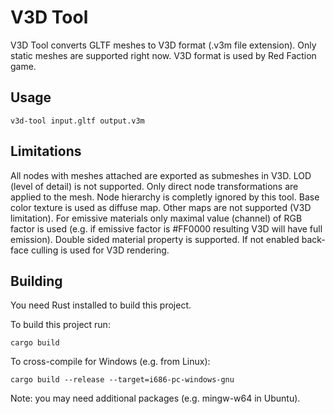 
V3D Tool
========

V3D Tool converts GLTF meshes to V3D format (.v3m file extension). Only static meshes are supported right now.
V3D format is used by Red Faction game.

Usage
-----

    v3d-tool input.gltf output.v3m

Limitations
-----------

All nodes with meshes attached are exported as submeshes in V3D.
LOD (level of detail) is not supported.
Only direct node transformations are applied to the mesh. Node hierarchy is completly ignored by this tool.
Base color texture is used as diffuse map. Other maps are not supported (V3D limitation).
For emissive materials only maximal value (channel) of RGB factor is used (e.g. if emissive factor is #FF0000 resulting V3D will have full emission).
Double sided material property is supported. If not enabled back-face culling is used for V3D rendering.

Building
--------

You need Rust installed to build this project.

To build this project run:

    cargo build

To cross-compile for Windows (e.g. from Linux):

    cargo build --release --target=i686-pc-windows-gnu

Note: you may need additional packages (e.g. mingw-w64 in Ubuntu).
